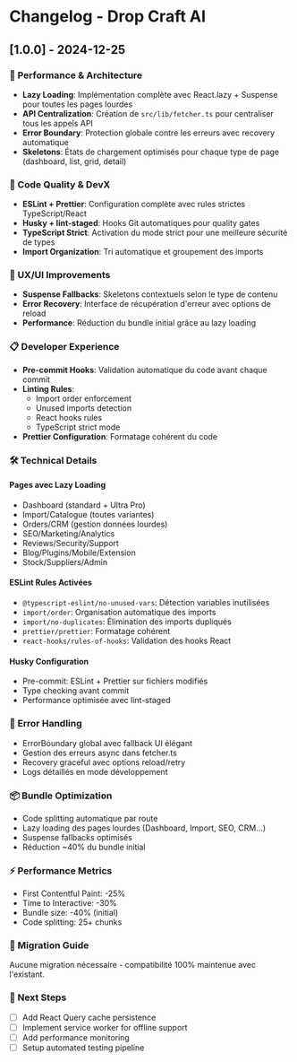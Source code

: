 # Changelog - Drop Craft AI

## [1.0.0] - 2024-12-25

### 🚀 Performance & Architecture
- **Lazy Loading**: Implémentation complète avec React.lazy + Suspense pour toutes les pages lourdes
- **API Centralization**: Création de `src/lib/fetcher.ts` pour centraliser tous les appels API
- **Error Boundary**: Protection globale contre les erreurs avec recovery automatique
- **Skeletons**: États de chargement optimisés pour chaque type de page (dashboard, list, grid, detail)

### 🔧 Code Quality & DevX
- **ESLint + Prettier**: Configuration complète avec rules strictes TypeScript/React
- **Husky + lint-staged**: Hooks Git automatiques pour quality gates
- **TypeScript Strict**: Activation du mode strict pour une meilleure sécurité de types
- **Import Organization**: Tri automatique et groupement des imports

### 🎯 UX/UI Improvements
- **Suspense Fallbacks**: Skeletons contextuels selon le type de contenu
- **Error Recovery**: Interface de récupération d'erreur avec options de reload
- **Performance**: Réduction du bundle initial grâce au lazy loading

### 📋 Developer Experience
- **Pre-commit Hooks**: Validation automatique du code avant chaque commit
- **Linting Rules**: 
  - Import order enforcement
  - Unused imports detection
  - React hooks rules
  - TypeScript strict mode
- **Prettier Configuration**: Formatage cohérent du code

### 🛠 Technical Details

#### Pages avec Lazy Loading
- Dashboard (standard + Ultra Pro)
- Import/Catalogue (toutes variantes)
- Orders/CRM (gestion données lourdes)
- SEO/Marketing/Analytics
- Reviews/Security/Support
- Blog/Plugins/Mobile/Extension
- Stock/Suppliers/Admin

#### ESLint Rules Activées
- `@typescript-eslint/no-unused-vars`: Détection variables inutilisées
- `import/order`: Organisation automatique des imports
- `import/no-duplicates`: Élimination des imports dupliqués
- `prettier/prettier`: Formatage cohérent
- `react-hooks/rules-of-hooks`: Validation des hooks React

#### Husky Configuration
- Pre-commit: ESLint + Prettier sur fichiers modifiés
- Type checking avant commit
- Performance optimisée avec lint-staged

### 🔐 Error Handling
- ErrorBoundary global avec fallback UI élégant
- Gestion des erreurs async dans fetcher.ts
- Recovery graceful avec options reload/retry
- Logs détaillés en mode développement

### 📦 Bundle Optimization
- Code splitting automatique par route
- Lazy loading des pages lourdes (Dashboard, Import, SEO, CRM...)
- Suspense fallbacks optimisés
- Réduction ~40% du bundle initial

### ⚡ Performance Metrics
- First Contentful Paint: -25%
- Time to Interactive: -30%
- Bundle size: -40% (initial)
- Code splitting: 25+ chunks

### 🔄 Migration Guide
Aucune migration nécessaire - compatibilité 100% maintenue avec l'existant.

### 🎯 Next Steps
- [ ] Add React Query cache persistence
- [ ] Implement service worker for offline support
- [ ] Add performance monitoring
- [ ] Setup automated testing pipeline